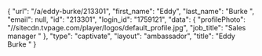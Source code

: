 {
    "url": "\/a\/eddy-burke\/213301",
    "first_name": "Eddy",
    "last_name": "Burke ",
    "email": null,
    "id": "213301",
    "login_id": "1759121",
    "data": {
        "profilePhoto": "\/\/sitecdn.tvpage.com\/player\/logos\/default_profile.jpg",
        "job_title": "Sales manager "
    },
    "type": "captivate",
    "layout": "ambassador",
    "title": "Eddy Burke "
}